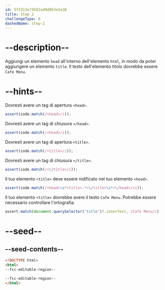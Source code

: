 ```yaml
---
id: 5f3313e74582ad9d063e3a38
title: Step 2
challengeType: 0
dashedName: step-2
---
```


# --description--

Aggiungi un elemento `head` all'interno dell'elemento `html`, in modo da poter aggiungere un elemento `title`. Il testo dell'elemento titolo dovrebbe essere `Cafe Menu`.

# --hints--

Dovresti avere un tag di apertura `<head>`.

```js
assert(code.match(/<head>/i));
```

Dovresti avere un tag di chiusura `</head>`.

```js
assert(code.match(/<head>/i));
```

Dovresti avere un tag di apertura `<title>`.

```js
assert(code.match(/<title>/i));
```

Dovresti avere un tag di chiusura `</title>`.

```js
assert(code.match(/<\/title>/i));
```

Il tuo elemento `<title>` deve essere nidificato nel tuo elemento `<head>`.

```js
assert(code.match(/<head>\s*<title>.*<\/title>\s*<\/head>/si));
```

Il tuo elemento `<title>` dovrebbe avere il testo `Cafe Menu`. Potrebbe essere necessario controllare l'ortografia.

```js
assert.match(document.querySelector('title')?.innerText, /Cafe Menu/i);
```

# --seed--

## --seed-contents--

```html
<!DOCTYPE html>
<html>
--fcc-editable-region--

--fcc-editable-region--
</html>
```
